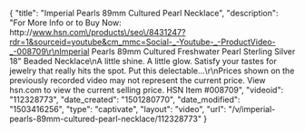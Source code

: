 {
    "title": "Imperial Pearls 89mm Cultured Pearl Necklace",
    "description": "For More Info or to Buy Now: http:\/\/www.hsn.com\/products\/seo\/8431247?rdr=1&sourceid=youtube&cm_mmc=Social-_-Youtube-_-ProductVideo-_-008709\r\nImperial Pearls 89mm Cultured Freshwater Pearl Sterling Silver 18\" Beaded Necklace\nA little shine. A little glow. Satisfy your tastes for jewelry that really hits the spot. Put this delectable...\r\nPrices shown on the previously recorded video may not represent the current price.  View hsn.com to view the current selling price. HSN Item #008709",
    "videoid": "112328773",
    "date_created": "1501280770",
    "date_modified": "1503416256",
    "type": "captivate",
    "layout": "video",
    "url": "\/v\/imperial-pearls-89mm-cultured-pearl-necklace\/112328773"
}